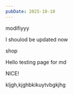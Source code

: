 ```yaml
---
pubDate: 2025-10-10
---
```


modifiyyy

I shoulod be updated now

shop

Hello testing page for md


NICE!


kljgh,kjghbkikuytvbgkjhg
